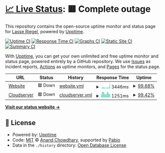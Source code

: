 # [📈 Live Status](https://larower.github.io/status): <!--live status--> **🟥 Complete outage**

This repository contains the open-source uptime monitor and status page for [Lasse Riegel](www.nebucast.com), powered by [Upptime](https://github.com/upptime/upptime).

[![Uptime CI](https://github.com/larower/status/workflows/Uptime%20CI/badge.svg)](https://github.com/larower/status/actions?query=workflow%3A%22Uptime+CI%22)
[![Response Time CI](https://github.com/larower/status/workflows/Response%20Time%20CI/badge.svg)](https://github.com/larower/status/actions?query=workflow%3A%22Response+Time+CI%22)
[![Graphs CI](https://github.com/larower/status/workflows/Graphs%20CI/badge.svg)](https://github.com/larower/status/actions?query=workflow%3A%22Graphs+CI%22)
[![Static Site CI](https://github.com/larower/status/workflows/Static%20Site%20CI/badge.svg)](https://github.com/larower/status/actions?query=workflow%3A%22Static+Site+CI%22)
[![Summary CI](https://github.com/larower/status/workflows/Summary%20CI/badge.svg)](https://github.com/larower/status/actions?query=workflow%3A%22Summary+CI%22)

With [Upptime](https://upptime.js.org), you can get your own unlimited and free uptime monitor and status page, powered entirely by a GitHub repository. We use [Issues](https://github.com/larower/status/issues) as incident reports, [Actions](https://github.com/larower/status/actions) as uptime monitors, and [Pages](https://larower.github.io/status) for the status page.

<!--start: status pages-->
<!-- This summary is generated by Upptime (https://github.com/upptime/upptime) -->
<!-- Do not edit this manually, your changes will be overwritten -->
<!-- prettier-ignore -->
| URL | Status | History | Response Time | Uptime |
| --- | ------ | ------- | ------------- | ------ |
| <img alt="" src="https://icons.duckduckgo.com/ip3/www.nebucast.com.ico" height="13"> [Website](https://www.nebucast.com) | 🟥 Down | [website.yml](https://github.com/Larower/status/commits/HEAD/history/website.yml) | <details><summary><img alt="Response time graph" src="./graphs/website/response-time-week.png" height="20"> 3446ms</summary><br><a href="https://larower.github.io/status/history/website"><img alt="Response time 1625" src="https://img.shields.io/endpoint?url=https%3A%2F%2Fraw.githubusercontent.com%2FLarower%2Fstatus%2FHEAD%2Fapi%2Fwebsite%2Fresponse-time.json"></a><br><a href="https://larower.github.io/status/history/website"><img alt="24-hour response time 6693" src="https://img.shields.io/endpoint?url=https%3A%2F%2Fraw.githubusercontent.com%2FLarower%2Fstatus%2FHEAD%2Fapi%2Fwebsite%2Fresponse-time-day.json"></a><br><a href="https://larower.github.io/status/history/website"><img alt="7-day response time 3446" src="https://img.shields.io/endpoint?url=https%3A%2F%2Fraw.githubusercontent.com%2FLarower%2Fstatus%2FHEAD%2Fapi%2Fwebsite%2Fresponse-time-week.json"></a><br><a href="https://larower.github.io/status/history/website"><img alt="30-day response time 1963" src="https://img.shields.io/endpoint?url=https%3A%2F%2Fraw.githubusercontent.com%2FLarower%2Fstatus%2FHEAD%2Fapi%2Fwebsite%2Fresponse-time-month.json"></a><br><a href="https://larower.github.io/status/history/website"><img alt="1-year response time 1625" src="https://img.shields.io/endpoint?url=https%3A%2F%2Fraw.githubusercontent.com%2FLarower%2Fstatus%2FHEAD%2Fapi%2Fwebsite%2Fresponse-time-year.json"></a></details> | <details><summary><a href="https://larower.github.io/status/history/website">99.68%</a></summary><a href="https://larower.github.io/status/history/website"><img alt="All-time uptime 99.99%" src="https://img.shields.io/endpoint?url=https%3A%2F%2Fraw.githubusercontent.com%2FLarower%2Fstatus%2FHEAD%2Fapi%2Fwebsite%2Fuptime.json"></a><br><a href="https://larower.github.io/status/history/website"><img alt="24-hour uptime 97.75%" src="https://img.shields.io/endpoint?url=https%3A%2F%2Fraw.githubusercontent.com%2FLarower%2Fstatus%2FHEAD%2Fapi%2Fwebsite%2Fuptime-day.json"></a><br><a href="https://larower.github.io/status/history/website"><img alt="7-day uptime 99.68%" src="https://img.shields.io/endpoint?url=https%3A%2F%2Fraw.githubusercontent.com%2FLarower%2Fstatus%2FHEAD%2Fapi%2Fwebsite%2Fuptime-week.json"></a><br><a href="https://larower.github.io/status/history/website"><img alt="30-day uptime 99.93%" src="https://img.shields.io/endpoint?url=https%3A%2F%2Fraw.githubusercontent.com%2FLarower%2Fstatus%2FHEAD%2Fapi%2Fwebsite%2Fuptime-month.json"></a><br><a href="https://larower.github.io/status/history/website"><img alt="1-year uptime 99.99%" src="https://img.shields.io/endpoint?url=https%3A%2F%2Fraw.githubusercontent.com%2FLarower%2Fstatus%2FHEAD%2Fapi%2Fwebsite%2Fuptime-year.json"></a></details>
| <img alt="" src="https://icons.duckduckgo.com/ip3/cloud.nebucast.com.ico" height="13"> [Cloudserver](https://cloud.nebucast.com) | 🟥 Down | [cloudserver.yml](https://github.com/Larower/status/commits/HEAD/history/cloudserver.yml) | <details><summary><img alt="Response time graph" src="./graphs/cloudserver/response-time-week.png" height="20"> 1251ms</summary><br><a href="https://larower.github.io/status/history/cloudserver"><img alt="Response time 1206" src="https://img.shields.io/endpoint?url=https%3A%2F%2Fraw.githubusercontent.com%2FLarower%2Fstatus%2FHEAD%2Fapi%2Fcloudserver%2Fresponse-time.json"></a><br><a href="https://larower.github.io/status/history/cloudserver"><img alt="24-hour response time 1069" src="https://img.shields.io/endpoint?url=https%3A%2F%2Fraw.githubusercontent.com%2FLarower%2Fstatus%2FHEAD%2Fapi%2Fcloudserver%2Fresponse-time-day.json"></a><br><a href="https://larower.github.io/status/history/cloudserver"><img alt="7-day response time 1251" src="https://img.shields.io/endpoint?url=https%3A%2F%2Fraw.githubusercontent.com%2FLarower%2Fstatus%2FHEAD%2Fapi%2Fcloudserver%2Fresponse-time-week.json"></a><br><a href="https://larower.github.io/status/history/cloudserver"><img alt="30-day response time 1230" src="https://img.shields.io/endpoint?url=https%3A%2F%2Fraw.githubusercontent.com%2FLarower%2Fstatus%2FHEAD%2Fapi%2Fcloudserver%2Fresponse-time-month.json"></a><br><a href="https://larower.github.io/status/history/cloudserver"><img alt="1-year response time 1206" src="https://img.shields.io/endpoint?url=https%3A%2F%2Fraw.githubusercontent.com%2FLarower%2Fstatus%2FHEAD%2Fapi%2Fcloudserver%2Fresponse-time-year.json"></a></details> | <details><summary><a href="https://larower.github.io/status/history/cloudserver">99.42%</a></summary><a href="https://larower.github.io/status/history/cloudserver"><img alt="All-time uptime 99.97%" src="https://img.shields.io/endpoint?url=https%3A%2F%2Fraw.githubusercontent.com%2FLarower%2Fstatus%2FHEAD%2Fapi%2Fcloudserver%2Fuptime.json"></a><br><a href="https://larower.github.io/status/history/cloudserver"><img alt="24-hour uptime 95.95%" src="https://img.shields.io/endpoint?url=https%3A%2F%2Fraw.githubusercontent.com%2FLarower%2Fstatus%2FHEAD%2Fapi%2Fcloudserver%2Fuptime-day.json"></a><br><a href="https://larower.github.io/status/history/cloudserver"><img alt="7-day uptime 99.42%" src="https://img.shields.io/endpoint?url=https%3A%2F%2Fraw.githubusercontent.com%2FLarower%2Fstatus%2FHEAD%2Fapi%2Fcloudserver%2Fuptime-week.json"></a><br><a href="https://larower.github.io/status/history/cloudserver"><img alt="30-day uptime 99.87%" src="https://img.shields.io/endpoint?url=https%3A%2F%2Fraw.githubusercontent.com%2FLarower%2Fstatus%2FHEAD%2Fapi%2Fcloudserver%2Fuptime-month.json"></a><br><a href="https://larower.github.io/status/history/cloudserver"><img alt="1-year uptime 99.97%" src="https://img.shields.io/endpoint?url=https%3A%2F%2Fraw.githubusercontent.com%2FLarower%2Fstatus%2FHEAD%2Fapi%2Fcloudserver%2Fuptime-year.json"></a></details>

<!--end: status pages-->

[**Visit our status website →**](https://larower.github.io/status)

## 📄 License

- Powered by: [Upptime](https://github.com/upptime/upptime)
- Code: [MIT](./LICENSE) © [Anand Chowdhary](https://anandchowdhary.com), supported by [Pabio](https://pabio.com)
- Data in the `./history` directory: [Open Database License](https://opendatacommons.org/licenses/odbl/1-0/)
